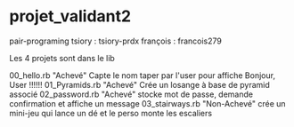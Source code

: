 # projet_validant2
pair-programing
tsiory : tsiory-prdx
françois : francois279

Les 4 projets sont dans le lib

00_hello.rb "Achevé" Capte le nom taper par l'user pour affiche Bonjour, User !!!!!!
01_Pyramids.rb "Achevé" Crée un losange à base de pyramid associé
02_password.rb "Achevé" stocke mot de passe, demande confirmation et affiche un message
03_stairways.rb "Non-Achevé" crée un mini-jeu qui lance un dé et le perso monte les escaliers 